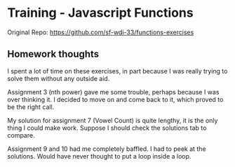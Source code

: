 # Training - Javascript Functions

Original Repo: https://github.com/sf-wdi-33/functions-exercises

## Homework thoughts

I spent a lot of time on these exercises, in part because I was really trying to solve them without any outside aid.

Assignment 3 (nth power) gave me some trouble, perhaps because I was over thinking it. I decided to move on and come back to it, which proved to be the right call.

My solution for assignment 7 (Vowel Count) is quite lengthy, it is the only thing I could make work. Suppose I should check the solutions tab to compare.

Assignment 9 and 10 had me completely baffled. I had to peek at the solutions. Would have never thought to put a loop inside a loop.  
